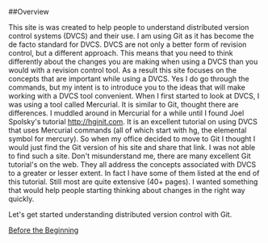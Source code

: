 ##Overview

This site is was created to help people to understand distributed version control systems (DVCS) and their use.  I am using Git as it has become the de facto standard for DVCS.  DVCS are not only a better form of revision control, but a different approach.  This means that you need to think differently about the changes you are making when using a DVCS than you would with a revision control tool.  As a result this site focuses on the concepts that are important while using a DVCS.  Yes I do go through the commands, but my intent is to introduce you to the ideas that will make working with a DVCS tool convenient.
  When I first started to look at DVCS, I was using a tool called Mercurial.  It is similar to Git, thought there are differences.  I muddled around in Mercurial for a while until I found Joel Spolsky's tutorial http://hginit.com.  It is an excellent tutorial on using DVCS that uses Mercurial commands (all of which start with hg, the elemental symbol for mercury).  So when my office decided to move to Git I thought I would just find the Git version of his site and share that link.  I was not able to find such a site.  Don't misunderstand me, there are many excellent Git tutorial's on the web.  They all address the concepts associated with DVCS to a greater or lesser extent.  In fact I have some of them listed at the end of this tutorial.  Still most are quite extensive (40+ pages).  I wanted something that would help people starting thinking about changes in the right way quickly.

  Let's get started understanding distributed version control with Git.

  [Before the Beginning](pages/before-the-beginning.html)

